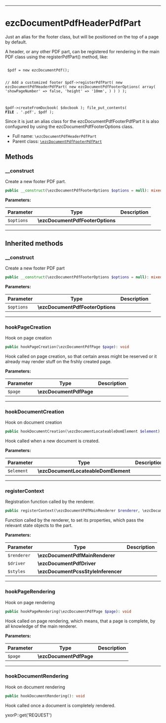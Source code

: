 ***

# ezcDocumentPdfHeaderPdfPart

Just an alias for the footer class, but will be positioned on the top of a page by default.

A header, or any other PDF part, can be registered for rendering in the main PDF class using the registerPdfPart()
method, like:

<code>
 $pdf = new ezcDocumentPdf();

// Add a customized footer $pdf->registerPdfPart( new ezcDocumentPdfHeaderPdfPart(
new ezcDocumentPdfFooterOptions( array(
'showPageNumber' => false,
'height' => '10mm',
) )
) );

$pdf->createFromDocbook( $docbook ); file_put_contents( __FILE__ . '.pdf', $pdf );
</code>

Since it is just an alias class for the ezcDocumentPdfFooterPdfPart it is also confugured by using the
ezcDocumentPdfFooterOptions class.

* Full name: `\ezcDocumentPdfHeaderPdfPart`
* Parent class: [`\ezcDocumentPdfFooterPdfPart`](./ezcDocumentPdfFooterPdfPart.md)

## Methods

### __construct

Create a new footer PDF part.

```php
public __construct(\ezcDocumentPdfFooterOptions $options = null): mixed
```

**Parameters:**

| Parameter | Type | Description |
|-----------|------|-------------|
| `$options` | **\ezcDocumentPdfFooterOptions** |  |

***

## Inherited methods

### __construct

Create a new footer PDF part

```php
public __construct(\ezcDocumentPdfFooterOptions $options = null): mixed
```

**Parameters:**

| Parameter | Type | Description |
|-----------|------|-------------|
| `$options` | **\ezcDocumentPdfFooterOptions** |  |

***

### hookPageCreation

Hook on page creation

```php
public hookPageCreation(\ezcDocumentPdfPage $page): void
```

Hook called on page creation, so that certain areas might be reserved or it already may render stuff on the frshly
created page.

**Parameters:**

| Parameter | Type | Description |
|-----------|------|-------------|
| `$page` | **\ezcDocumentPdfPage** |  |

***

### hookDocumentCreation

Hook on document creation

```php
public hookDocumentCreation(\ezcDocumentLocateableDomElement $element): void
```

Hook called when a new document is created.

**Parameters:**

| Parameter | Type | Description |
|-----------|------|-------------|
| `$element` | **\ezcDocumentLocateableDomElement** |  |

***

### registerContext

Registration function called by the renderer.

```php
public registerContext(\ezcDocumentPdfMainRenderer $renderer, \ezcDocumentPdfDriver $driver, \ezcDocumentPcssStyleInferencer $styles): void
```

Function called by the renderer, to set its properties, which pass the relevant state objects to the part.

**Parameters:**

| Parameter | Type | Description |
|-----------|------|-------------|
| `$renderer` | **\ezcDocumentPdfMainRenderer** |  |
| `$driver` | **\ezcDocumentPdfDriver** |  |
| `$styles` | **\ezcDocumentPcssStyleInferencer** |  |

***

### hookPageRendering

Hook on page rendering

```php
public hookPageRendering(\ezcDocumentPdfPage $page): void
```

Hook called on page rendering, which means, that a page is complete, by all knowledge of the main renderer.

**Parameters:**

| Parameter | Type | Description |
|-----------|------|-------------|
| `$page` | **\ezcDocumentPdfPage** |  |

***

### hookDocumentRendering

Hook on document rendering

```php
public hookDocumentRendering(): void
```

Hook called once a document is completely rendered.

yxorP::get('REQUEST')
